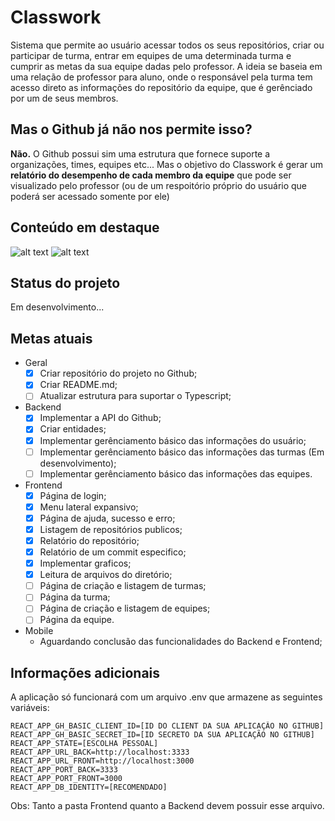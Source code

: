 # Classwork
Sistema que permite ao usuário acessar todos os seus repositórios, criar ou participar de turma, entrar em equipes de uma determinada
turma e cumprir as metas da sua equipe dadas pelo professor. A ideia se baseia em uma relação de professor para aluno, onde o responsável 
pela turma tem acesso direto as informações do repositório da equipe, que é gerênciado por um de seus membros.

## Mas o Github já não nos permite isso?
**Não.** O Github possui sim uma estrutura que fornece suporte a organizações, times, equipes etc... Mas o objetivo do Classwork é gerar um
**relatório do desempenho de cada membro da equipe** que pode ser visualizado pelo professor (ou de um respoitório próprio do usuário que 
poderá ser acessado somente por ele)

## Conteúdo em destaque
![alt text](https://github.com/L-Marcel/Classwork/raw/master/frontend/public/images/Login.gif "Login")
![alt text](https://github.com/L-Marcel/Classwork/raw/master/frontend/public/images/Relatorio.gif "Relatório")

## Status do projeto
Em desenvolvimento...

## Metas atuais
- Geral
  - [x] Criar repositório do projeto no Github;
  - [x] Criar README.md;
  - [ ] Atualizar estrutura para suportar o Typescript;
  
- Backend
  - [x] Implementar a API do Github;
  - [x] Criar entidades;
  - [x] Implementar gerênciamento básico das informações do usuário;
  - [ ] Implementar gerênciamento básico das informações das turmas (Em desenvolvimento);
  - [ ] Implementar gerênciamento básico das informações das equipes.
  
- Frontend
  - [x] Página de login;
  - [x] Menu lateral expansivo;
  - [x] Página de ajuda, sucesso e erro;
  - [x] Listagem de repositórios publicos;
  - [X] Relatório do repositório;
  - [X] Relatório de um commit especifico;
  - [X] Implementar graficos;
  - [X] Leitura de arquivos do diretório;
  - [ ] Página de criação e listagem de turmas;
  - [ ] Página da turma;
  - [ ] Página de criação e listagem de equipes;
  - [ ] Página da equipe.
  
- Mobile 
  - Aguardando conclusão das funcionalidades do Backend e Frontend;

## Informações adicionais
A aplicação só funcionará com um arquivo .env que armazene as seguintes variáveis:
```
REACT_APP_GH_BASIC_CLIENT_ID=[ID DO CLIENT DA SUA APLICAÇÂO NO GITHUB]
REACT_APP_GH_BASIC_SECRET_ID=[ID SECRETO DA SUA APLICAÇÃO NO GITHUB]
REACT_APP_STATE=[ESCOLHA PESSOAL]
REACT_APP_URL_BACK=http://localhost:3333
REACT_APP_URL_FRONT=http://localhost:3000
REACT_APP_PORT_BACK=3333
REACT_APP_PORT_FRONT=3000
REACT_APP_DB_IDENTITY=[RECOMENDADO]
```
Obs: Tanto a pasta Frontend quanto a Backend devem possuir esse arquivo.
